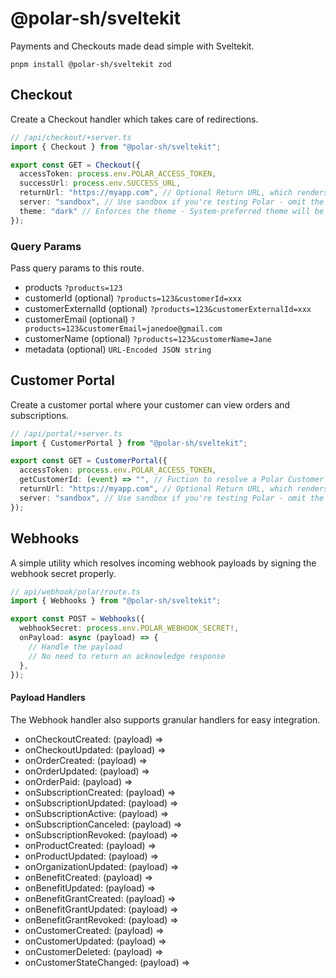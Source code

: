 # @polar-sh/sveltekit

Payments and Checkouts made dead simple with Sveltekit.

`pnpm install @polar-sh/sveltekit zod`

## Checkout

Create a Checkout handler which takes care of redirections.

```typescript
// /api/checkout/+server.ts
import { Checkout } from "@polar-sh/sveltekit";

export const GET = Checkout({
  accessToken: process.env.POLAR_ACCESS_TOKEN,
  successUrl: process.env.SUCCESS_URL,
  returnUrl: "https://myapp.com", // Optional Return URL, which renders a Back-button in the Checkout
  server: "sandbox", // Use sandbox if you're testing Polar - omit the parameter or pass 'production' otherwise
  theme: "dark" // Enforces the theme - System-preferred theme will be set if left omitted
});
```

### Query Params

Pass query params to this route.

- products `?products=123`
- customerId (optional) `?products=123&customerId=xxx`
- customerExternalId (optional) `?products=123&customerExternalId=xxx`
- customerEmail (optional) `?products=123&customerEmail=janedoe@gmail.com`
- customerName (optional) `?products=123&customerName=Jane`
- metadata (optional) `URL-Encoded JSON string`

## Customer Portal

Create a customer portal where your customer can view orders and subscriptions.

```typescript
// /api/portal/+server.ts
import { CustomerPortal } from "@polar-sh/sveltekit";

export const GET = CustomerPortal({
  accessToken: process.env.POLAR_ACCESS_TOKEN,
  getCustomerId: (event) => "", // Fuction to resolve a Polar Customer ID
  returnUrl: "https://myapp.com", // Optional Return URL, which renders a Back-button in the Customer Portal
  server: "sandbox", // Use sandbox if you're testing Polar - omit the parameter or pass 'production' otherwise
});
```

## Webhooks

A simple utility which resolves incoming webhook payloads by signing the webhook secret properly.

```typescript
// api/webhook/polar/route.ts
import { Webhooks } from "@polar-sh/sveltekit";

export const POST = Webhooks({
  webhookSecret: process.env.POLAR_WEBHOOK_SECRET!,
  onPayload: async (payload) => {
    // Handle the payload
    // No need to return an acknowledge response
  },
});
```

#### Payload Handlers

The Webhook handler also supports granular handlers for easy integration.

- onCheckoutCreated: (payload) =>
- onCheckoutUpdated: (payload) =>
- onOrderCreated: (payload) =>
- onOrderUpdated: (payload) =>
- onOrderPaid: (payload) =>
- onSubscriptionCreated: (payload) =>
- onSubscriptionUpdated: (payload) =>
- onSubscriptionActive: (payload) =>
- onSubscriptionCanceled: (payload) =>
- onSubscriptionRevoked: (payload) =>
- onProductCreated: (payload) =>
- onProductUpdated: (payload) =>
- onOrganizationUpdated: (payload) =>
- onBenefitCreated: (payload) =>
- onBenefitUpdated: (payload) =>
- onBenefitGrantCreated: (payload) =>
- onBenefitGrantUpdated: (payload) =>
- onBenefitGrantRevoked: (payload) =>
- onCustomerCreated: (payload) =>
- onCustomerUpdated: (payload) =>
- onCustomerDeleted: (payload) =>
- onCustomerStateChanged: (payload) =>
